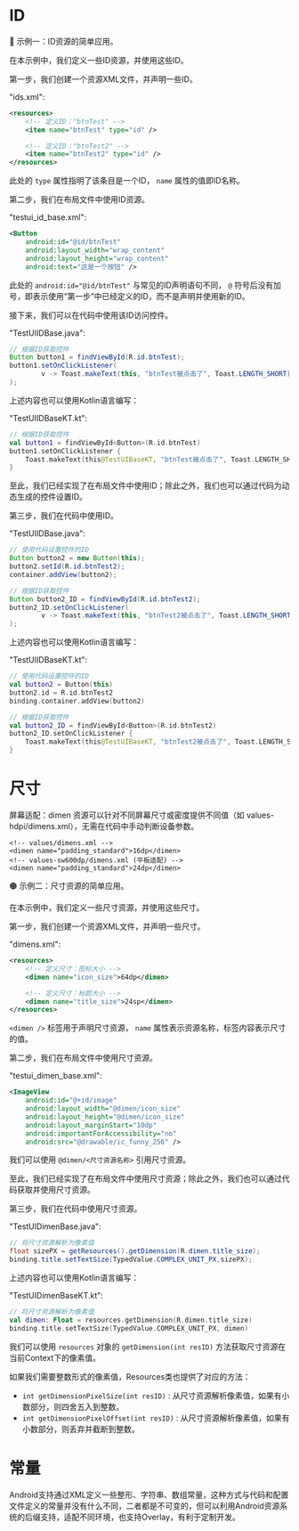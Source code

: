 # ID




🔴 示例一：ID资源的简单应用。

在本示例中，我们定义一些ID资源，并使用这些ID。

第一步，我们创建一个资源XML文件，并声明一些ID。

"ids.xml":

```xml
<resources>
    <!-- 定义ID："btnTest" -->
    <item name="btnTest" type="id" />

    <!-- 定义ID："btnTest2" -->
    <item name="btnTest2" type="id" />
</resources>
```

此处的 `type` 属性指明了该条目是一个ID， `name` 属性的值即ID名称。

第二步，我们在布局文件中使用ID资源。

"testui_id_base.xml":

```xml
<Button
    android:id="@id/btnTest"
    android:layout_width="wrap_content"
    android:layout_height="wrap_content"
    android:text="这是一个按钮" />
```

此处的 `android:id="@id/btnTest"` 与常见的ID声明语句不同， `@` 符号后没有加号，即表示使用“第一步”中已经定义的ID，而不是声明并使用新的ID。

接下来，我们可以在代码中使用该ID访问控件。

"TestUIIDBase.java":

```java
// 根据ID获取控件
Button button1 = findViewById(R.id.btnTest);
button1.setOnClickListener(
        v -> Toast.makeText(this, "btnTest被点击了", Toast.LENGTH_SHORT).show()
);
```

上述内容也可以使用Kotlin语言编写：

"TestUIIDBaseKT.kt":

```kotlin
// 根据ID获取控件
val button1 = findViewById<Button>(R.id.btnTest)
button1.setOnClickListener {
    Toast.makeText(this@TestUIBaseKT, "btnTest被点击了", Toast.LENGTH_SHORT).show()
}
```

至此，我们已经实现了在布局文件中使用ID；除此之外，我们也可以通过代码为动态生成的控件设置ID。

第三步，我们在代码中使用ID。

"TestUIIDBase.java":

```java
// 使用代码设置控件的ID
Button button2 = new Button(this);
button2.setId(R.id.btnTest2);
container.addView(button2);

// 根据ID获取控件
Button button2_ID = findViewById(R.id.btnTest2);
button2_ID.setOnClickListener(
        v -> Toast.makeText(this, "btnTest2被点击了", Toast.LENGTH_SHORT).show()
);
```

上述内容也可以使用Kotlin语言编写：

"TestUIIDBaseKT.kt":

```kotlin
// 使用代码设置控件的ID
val button2 = Button(this)
button2.id = R.id.btnTest2
binding.container.addView(button2)

// 根据ID获取控件
val button2_ID = findViewById<Button>(R.id.btnTest2)
button2_ID.setOnClickListener {
    Toast.makeText(this@TestUIBaseKT, "btnTest2被点击了", Toast.LENGTH_SHORT).show()
}
```


# 尺寸
屏幕适配：dimen 资源可以针对不同屏幕尺寸或密度提供不同值（如 values-hdpi/dimens.xml），无需在代码中手动判断设备参数。


    <!-- values/dimens.xml -->
    <dimen name="padding_standard">16dp</dimen>
    <!-- values-sw600dp/dimens.xml (平板适配) -->
    <dimen name="padding_standard">24dp</dimen>




🟠 示例二：尺寸资源的简单应用。

在本示例中，我们定义一些尺寸资源，并使用这些尺寸。

第一步，我们创建一个资源XML文件，并声明一些尺寸。

"dimens.xml":

```xml
<resources>
    <!-- 定义尺寸：图标大小 -->
    <dimen name="icon_size">64dp</dimen>

    <!-- 定义尺寸：标题大小 -->
    <dimen name="title_size">24sp</dimen>
</resources>
```

`<dimen />` 标签用于声明尺寸资源， `name` 属性表示资源名称，标签内容表示尺寸的值。

第二步，我们在布局文件中使用尺寸资源。

"testui_dimen_base.xml":

```xml
<ImageView
    android:id="@+id/image"
    android:layout_width="@dimen/icon_size"
    android:layout_height="@dimen/icon_size"
    android:layout_marginStart="10dp"
    android:importantForAccessibility="no"
    android:src="@drawable/ic_funny_256" />
```

我们可以使用 `@dimen/<尺寸资源名称>` 引用尺寸资源。

至此，我们已经实现了在布局文件中使用尺寸资源；除此之外，我们也可以通过代码获取并使用尺寸资源。

第三步，我们在代码中使用尺寸资源。

"TestUIDimenBase.java":

```java
// 将尺寸资源解析为像素值
float sizePX = getResources().getDimension(R.dimen.title_size);
binding.title.setTextSize(TypedValue.COMPLEX_UNIT_PX,sizePX);
```

上述内容也可以使用Kotlin语言编写：

"TestUIDimenBaseKT.kt":

```kotlin
// 将尺寸资源解析为像素值
val dimen: Float = resources.getDimension(R.dimen.title_size)
binding.title.setTextSize(TypedValue.COMPLEX_UNIT_PX, dimen)
```

我们可以使用 `resources` 对象的 `getDimension(int resID)` 方法获取尺寸资源在当前Context下的像素值。

如果我们需要整数形式的像素值，Resources类也提供了对应的方法：

- `int getDimensionPixelSize(int resID)` : 从尺寸资源解析像素值，如果有小数部分，则四舍五入到整数。
- `int getDimensionPixelOffset(int resID)` : 从尺寸资源解析像素值，如果有小数部分，则丢弃并截断到整数。


# 常量
Android支持通过XML定义一些整形、字符串、数组常量，这种方式与代码和配置文件定义的常量并没有什么不同，二者都是不可变的，但可以利用Android资源系统的后缀支持，适配不同环境，也支持Overlay，有利于定制开发。

